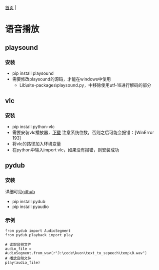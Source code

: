 [首页](../README.md) |
# 语音播放

## playsound

### 安装

* pip install playsound
* 需要修改playsound的源码，才能在windows中使用
   * Lib\site-packages\playsound.py，中移除使用utf-16进行解码的部分


## vlc

### 安装

* pip install python-vlc
* 需要安装vlc播放器，[下载](https://www.videolan.org/) 注意系统位数，否则之后可能会报错：[WinError 193]
* 将vlc的路径加入环境变量
* 在python中输入import vlc，如果没有报错，则安装成功


## pydub

### 安装
详细可见[github](https://github.com/jiaaro/pydub)

* pip install pydub
* pip install pyaudio

### 示例
```
from pydub import AudioSegment
from pydub.playback import play

# 读取音频文件
audio_file = AudioSegment.from_wav(r"J:\code\kuon\text_to_sepeech\temp\0.wav")
# 播放音频文件
play(audio_file)
```